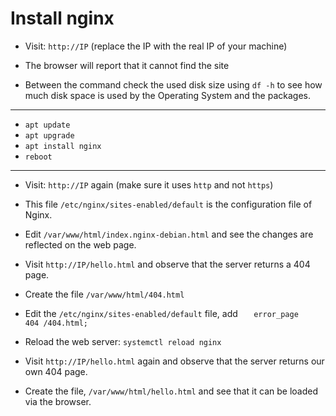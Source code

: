 # Install nginx


* Visit: `http://IP`  (replace the IP with the real IP of your machine)
* The browser will report that it cannot find the site

* Between the command check the used disk size using `df -h` to see how much disk space is used by the Operating System and the packages.

---

* `apt update`
* `apt upgrade`
* `apt install nginx`
* `reboot`

---

* Visit: `http://IP` again (make sure it uses `http` and not `https`)


* This file `/etc/nginx/sites-enabled/default` is the configuration file of Nginx.


* Edit `/var/www/html/index.nginx-debian.html` and see the changes are reflected on the web page.


* Visit `http://IP/hello.html` and observe that the server returns a 404 page.

* Create the file `/var/www/html/404.html`
* Edit the `/etc/nginx/sites-enabled/default` file, add `	error_page      404 /404.html;`
* Reload the web server: `systemctl reload nginx`

* Visit `http://IP/hello.html` again and observe that the server returns our own 404 page.

* Create the file, `/var/www/html/hello.html` and see that it can be loaded via the browser.


